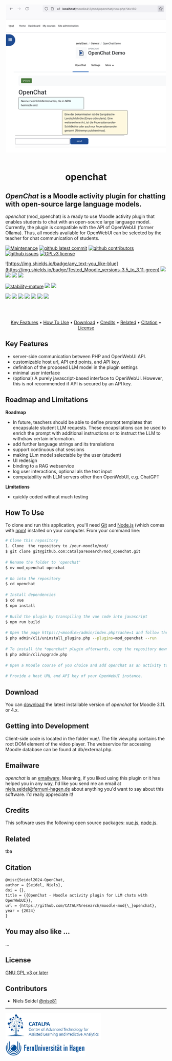 <br>
<div align="center">

<img src="pix/openchat.png" width="500" />

</div>

<br>
<h1 align="center">openchat</h1>

## *OpenChat* is a Moodle activity plugin for chatting with open-source large language models.

*openchat* (mod_openchat) is a ready to use Moodle activity plugin that enables students to chat with an open-source large language model. Currently, the plugin is compatible with the API of OpenWebUI (former Ollama). Thus, all models available for OpenWebUI can be selected by the teacher for chat communication of students. 
 

<!-- development-related badges -->
[![Maintenance](https://img.shields.io/badge/Maintained%3F-yes-green.svg)](https://github.com/CATALPAresearch/mod_openchat/commit-activity)
[![github latest commit](https://badgen.net/github/last-commit/CATALPAresearch/mod_openchat)](https://github.com/CATALPAresearch/mod_openchat/commit/)
[![github contributors](https://badgen.net/github/contributors/CATALPAresearch/mod_openchat)](https://github.com/CATALPAresearch/mod_openchat/contributors/)
[![github issues](https://img.shields.io/github/issues/CATALPAresearch/mod_openchat.svg)](https://github.com/CATALPAresearch/mod_openchat/issues/)
[![GPLv3 license](https://img.shields.io/badge/License-GPLv3-green.svg)](http://perso.crans.org/besson/LICENSE.html)

![https://img.shields.io/badge/any_text-you_like-blue](https://img.shields.io/badge/Tested_Moodle_versions-3.5_to_3.11-green)
![](https://img.shields.io/badge/PHP-7.4_to_8.0.29-green)
![](https://img.shields.io/badge/NPM-~10.2.3-green)
![](https://img.shields.io/badge/node.js-~18.17.0-green)
![](https://img.shields.io/badge/vue.js-2-green)

<!-- Maturity-related badges 
see: https://github.com/mkenney/software-guides/blob/master/STABILITY-BADGES.md
-->
[![stability-mature](https://img.shields.io/badge/stability-mature-008000.svg)](https://github.com/mkenney/software-guides/blob/master/STABILITY-BADGES.md#mature)
![](https://img.shields.io/badge/years_in_productive_use-0-red)
![](https://img.shields.io/badge/used_in_unique_courses-0-red)



<!-- AI-related and LA-related badges -->
<!-- 
https://nutrition-facts.ai/

Privacy Ladder Level
Feature is Optional
Model type
Base model
Base Model Trained with Customer Data
Customer Data is Shared with Model Vendor
Training Data Anonymized
Data Deletion
Human in the Loop
Data Retention
Compliance
-->
![](https://img.shields.io/badge/collects_clickstream_data-no-blue)
![](https://img.shields.io/badge/collects_playback_data-no-blue)
![](https://img.shields.io/badge/collects_scroll_data-no-blue)
![](https://img.shields.io/badge/collects_mouse_data-no-blue)
![](https://img.shields.io/badge/collects_audio_data-no-blue)
![](https://img.shields.io/badge/collects_video_data-no-blue)
![](https://img.shields.io/badge/data_shared_with_vendor-no-blue)



<br><br>
<p align="center" hidden>
  
</p>

<p align="center">
  <a href="#key-features">Key Features</a> •
  <a href="#how-to-use">How To Use</a> •
  <a href="#download">Download</a> •
  <a href="#credits">Credits</a> •
  <a href="#related">Related</a> •
  <a href="#citation">Citation</a> •
  <a href="#license">License</a>
</p>


## Key Features

* server-side communication between PHP and OpenWebUI API. 
* customizable host url, API end points, and API key.
* definition of the proposed LLM model in the plugin settings
* minimal user interface
* (optional) A purely javascript-based interface to OpenWebUI. However, this is not recommended if API is secured by an API key.


## Roadmap and Limitations
**Roadmap**
* In future, teachers should be able to define prompt templates that encapsulate student LLM requests. These encapsilations can be used to enrich the prompt with additional instructions or to instruct the LLM to withdraw certain information. 
* add further language strings and its translations 
* support continuous chat sessions
* making LLm model selectable by the user (student)
* UI redesign
* binding to a RAG webservice
* log user interactions, optional als the text input
* compatability with LLM servers other then OpenWebUI, e.g. ChatGPT

**Limitations**
- quickly coded without much testing

## How To Use

To clone and run this application, you'll need [Git](https://git-scm.com) and [Node.js](https://nodejs.org/en/download/) (which comes with [npm](http://npmjs.com)) installed on your computer. From your command line:

```bash
# Clone this repository
1. Clone  the repository to /your-moodle/mod/
$ git clone git@github.com:catalparesearch/mod_openchat.git

# Rename the folder to 'openchat'
$ mv mod_openchat openchat

# Go into the repository
$ cd openchat

# Install dependencies
$ cd vue
$ npm install

# Build the plugin by transpiling the vue code into javascript
$ npm run build

# Open the page https://<moodle>/admin/index.php?cache=1 and follow the install instructions for the plugin or
$ php admin/cli/uninstall_plugins.php --plugins=mod_openchat --run

# To install the *openchat* plugin afterwards, copy the repository downloaded in the 1. step into the `mod` folder in the folder your Moodle installation is located in replacing the current `mod/openchat` folder containing the regular *Page* plugin. Now, login to your Moodle running as an administrator. The install/update GUI should open automatically. Just follow the steps the GUI presents to you and you should have installed the *openchat* plugin successfully afterwards. As an alternative to using the GUI for installation, you can also run the update script from within the folder of your Moodle installation:
$ php admin/cli/upgrade.php

# Open a Moodle course of you choice and add openchat as an activity to your course.

# Provide a host URL and API key of your OpenWebUI instance.

```

## Download

You can [download](https://github.com/catalparesearch/mod_openchat/releases/tag/latest) the latest installable version of *openchat* for Moodle 3.11. or 4.x.

## Getting into Development
Client-side code is located in the folder vue/. The file view.php contains the root DOM element of the video player. The webservice for accessing Moodle database can be found at db/external.php. 


## Emailware

*openchat* is an [emailware](https://en.wiktionary.org/wiki/emailware). Meaning, if you liked using this plugin or it has helped you in any way, I'd like you send me an email at <niels.seidel@fernuni-hagen.de> about anything you'd want to say about this software. I'd really appreciate it!

## Credits

This software uses the following open source packages:
[vue.js](https://vuejs.org/), 
[node.js](https://nodejs.org/).

## Related

tba

## Citation

```
@misc{Seidel2024-OpenChat,
author = {Seidel, Niels},
doi = {},
title = {{OpenChat - Moodle activity plugin for LLM chats with OpenWebUI}},
url = {https://github.com/CATALPAresearch/moodle-mod{\_}openchat},
year = {2024}
}
```

## You may also like ...

...

## License

[GNU GPL v3 or later](http://www.gnu.org/copyleft/gpl.html)


## Contributors
* Niels Seidel [@nise81](https://twitter.com/nise81)

---
<a href="https://www.fernuni-hagen.de/english/research/clusters/catalpa/"><img src="pix/promotion/catalpa.jpg" width="300" /></a>
<a href="https://www.fernuni-hagen.de/"><img src="pix/promotion/fernuni.jpg" width="250" /></a>


